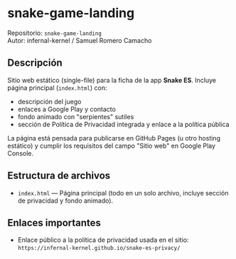 # snake-game-landing

Repositorio: `snake-game-landing`  
Autor: infernal-kernel / Samuel Romero Camacho

## Descripción
Sitio web estático (single-file) para la ficha de la app **Snake ES**. Incluye página principal (`index.html`) con:
- descripción del juego
- enlaces a Google Play y contacto
- fondo animado con "serpientes" sutiles
- sección de Política de Privacidad integrada y enlace a la política pública

La página está pensada para publicarse en GitHub Pages (u otro hosting estático) y cumplir los requisitos del campo "Sitio web" en Google Play Console.

## Estructura de archivos
- `index.html` — Página principal (todo en un solo archivo, incluye sección de privacidad y fondo animado).

## Enlaces importantes
- Enlace público a la política de privacidad usada en el sitio:
  `https://infernal-kernel.github.io/snake-es-privacy/`

